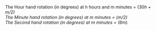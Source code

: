 The Hour hand rotation (in degrees) at h hours and m minutes = (30*h + m/2) <br>
The Minute hand rotation (in degrees) at m minutes = (m/2) <br>
The Second hand rotation (in degrees) at m minutes = (6*m)